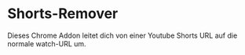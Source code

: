 # Shorts-Remover
Dieses Chrome Addon leitet dich von einer Youtube Shorts URL auf die normale watch-URL um.
